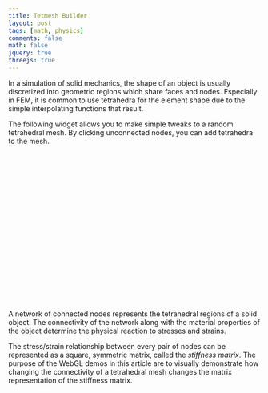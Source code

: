```yaml
---
title: Tetmesh Builder
layout: post
tags: [math, physics]
comments: false
math: false
jquery: true
threejs: true
---
```


<style>
div.container-3js canvas {
    background-color: #000;
    width: 100%;
    height: 100%;
    padding: 0;
    margin: 0;
    position: static;
}

div.centered {
    text-align: center;
}

</style>

In a simulation of solid mechanics, the shape of an object is usually discretized into geometric regions which share faces and nodes. Especially in FEM, it is common to use tetrahedra for the element shape due to the simple interpolating functions that result.

The following widget allows you to make simple tweaks to a random tetrahedral mesh. By clicking unconnected nodes, you can add tetrahedra to the mesh.

<div class="container-3js" id="{{ page.title | slugify }}-tetmesh" style="height:300px;"></div>

A network of connected nodes represents the tetrahedral regions of a solid object. The connectivity of the network along with the material properties of the object determine the physical reaction to stresses and strains.

The stress/strain relationship between every pair of nodes can be represented as a square, symmetric matrix, called the _stiffness matrix_. The purpose of the WebGL demos in this article are to visually demonstrate how changing the connectivity of a tetrahedral mesh changes the matrix representation of the stiffness matrix.

<script type="text/javascript">

//
// Dear lord, please save my soul. I knoweth the horrors of this code
// which I have brought up, yet I have done nothing to correct it.
//

//
// Data Structures
//

var tet_tris = [
    [0, 1, 3, 2], // The last index is the point which is NOT included in each tri.
    [0, 2, 1, 3],
    [0, 3, 2, 1],
    [1, 2, 3, 0]
];

class Tet {
    constructor(indices, vertices) {
        this.indices = indices;
        this.vertices = vertices;
        this.compute_normals();

        // If any normal is inverted, swap two
        // vertex indices and invert all of the normals.
        {
            var a = this.get_vert(0, 0);
            var d = this.get_vert(0, 3);
            var n = this.get_norm(0);
            var ad = new THREE.Vector3();
            ad.subVectors(d, a);
            if (n.dot(ad) > 0) {
                var temp = this.indices[0];
                this.indices[0] = this.indices[1];
                this.indices[1] = temp;
                this.compute_normals();
            }
        }
    }

    compute_normals() {
        this.normals = [];
        for (var i = 0; i < 4; ++i) {
            var tri = this.get_tri(i);
            var a = this.vertices[tri[0]];
            var b = this.vertices[tri[1]];
            var c = this.vertices[tri[2]];
            var ab = new THREE.Vector3();
            var ac = new THREE.Vector3();
            var n = new THREE.Vector3();
            ab.subVectors(b, a);
            ac.subVectors(c, a);
            n.crossVectors(ac, ab);
            this.normals.push(n);
        }
    }

    get_tri(index) {
        return [
            this.indices[tet_tris[index][0]],
            this.indices[tet_tris[index][1]],
            this.indices[tet_tris[index][2]],
            this.indices[tet_tris[index][3]]];
    }

    get_vert(tri_index, vert_index) {
        var tri = this.get_tri(tri_index);
        return this.vertices[tri[vert_index]];
    }

    get_verts(tri_index) {
        return [
            this.get_vert(tri_index, 0),
            this.get_vert(tri_index, 1),
            this.get_vert(tri_index, 1)];
    }

    get_norm(index) {
        return this.normals[index];
    }

    make_face(index) {
        var tri = this.get_tri(index);
        return new THREE.Face3(tri[0], tri[1], tri[2]);
    }

    is_inside(point) {
        var inside = true;
        for (var i = 0; i < 4; ++i) {
            var ap = point - this.get_vert(i, 0);
            var n = this.get_normal(i);
            if (n.dot(ap) > 0) {
                inside = false;
                break;
            }
        }
        return inside;
    }
}

class Tetmesh {
    constructor() {
        this.vertices = [];
        this.tetrahedra = [];
    }

    add_tet(indices) {
        var tet = new Tet(indices, this.vertices);
        this.tetrahedra.push(tet);
    }

    is_inside(point) {
        for (var i = 0; i < this.tetrahedra.length; ++i) {
            if (this.tetrahedra.is_inside(point)) {
                return true;
            }
        }
        return false;
    }

    randomize() {

        // Add some verts
        for (var i = 0; i < 20; ++i) {
            var vert = [];
            for (var j = 0; j < 3; ++j) {
                vert.push(-15 + Math.floor(Math.random() * Math.floor(30)));
            }
            this.vertices.push(new THREE.Vector3(vert[0], vert[1], vert[2]));
        }

        // Add a couple tets
        this.add_tet([ 0, 1, 2, 3 ]);
    }
}

//
// Actors
//

class Actor {
    update() {}
}

var actors = [];

class SceneActor extends Actor {
    constructor(container, height=5, perspective=false) {
        super();
        this.container = container;
        var containerWidth = container.width();
        var containerHeight = container.height();
        this.aspect = containerWidth / containerHeight;
        this.cameraHeight = height;
        this.cameraHeightTarget = height;
        this.scene = new THREE.Scene();

        if (perspective) {
            this.camera = new THREE.PerspectiveCamera(45, this.aspect, 0.1, 1000);
        } else {
            this.camera = new THREE.OrthographicCamera( -height*this.aspect, height*this.aspect, -height, height, 1, 1000);
        }

        this.renderer = new THREE.WebGLRenderer({ antialias: true });
        this.renderer.setSize( containerWidth, containerHeight );
        this.renderer.setClearColor(0xFCFAF7, 1);
        this.camera.position.z = 50;
        container.get(0).appendChild( this.renderer.domElement );
    }

    update() {
        this.cameraHeight += (this.cameraHeightTarget - this.cameraHeight) * 0.1;
        this.camera.left = -this.cameraHeight * this.aspect;
        this.camera.right = this.cameraHeight * this.aspect;
        this.camera.top = -this.cameraHeight;
        this.camera.bottom = this.cameraHeight;
        this.camera.updateProjectionMatrix();
        this.renderer.render( this.scene, this.camera );
    }
}

var pointGeometry = new THREE.SphereGeometry( .5, 32, 32 );
var pointMaterial = new THREE.MeshBasicMaterial({ color: 0x000000 });
var pointMaterialAddActive = new THREE.MeshBasicMaterial({ color: 0x00addf });
var pointMaterialSplitActive = new THREE.MeshBasicMaterial({ color: 0xff0000 });
var tetMaterial = new THREE.MeshNormalMaterial();
var tetMaterialPreview = new THREE.MeshBasicMaterial({ color: 0x777777, wireframe: true });

class TetmeshActor extends Actor {
    constructor(scene, camera, tetmesh, mouse) {
        super();
        this.scene = scene;
        this.camera = camera;
        this.mouseInteraction = false;
        this.mouse = mouse;
        this.obj = null;
        this.preview_obj = null;
        this.active_point = null;
        this.tetmesh = null;
        this.active_indices = null;
        this.set_tetmesh(tetmesh);
    }

    set_tetmesh(tetmesh) {
        this.tetmesh = tetmesh;

        if (this.obj != null) {
            this.scene.remove(this.obj);
        }

        this.obj = new THREE.Object3D();
        this.add_points = [];

        // Add new points
        {
            var points_obj = new THREE.Object3D();
            for (var i = 0; i < tetmesh.vertices.length; ++i) {
                var vert = tetmesh.vertices[i];
                var mesh = new THREE.Mesh(pointGeometry, pointMaterial);
                mesh.position.set(vert.x, vert.y, vert.z);
                mesh.index = i;
                points_obj.add(mesh);

                // The first four points belong to a tet already, so don't add them
                if (i > 3) {
                    this.add_points.push(mesh);
                }
            }
            this.obj.add(points_obj);
        }

        // Add new tets
        {
            var tetGeo = new THREE.Geometry();
            for (var i = 0; i < tetmesh.vertices.length; ++i) {
                tetGeo.vertices.push(tetmesh.vertices[i]);
            }
            for (var i = 0; i < tetmesh.tetrahedra.length; ++i) {
                var tet = tetmesh.tetrahedra[i];
                for (var j = 0; j < 4; ++j) {
                    tetGeo.faces.push(tet.make_face(j));
                }
            }

            tetGeo.computeBoundingSphere();
            tetGeo.computeFaceNormals();
            var mesh = new THREE.Mesh(tetGeo, tetMaterial);
            this.obj.add(mesh);
        }

        this.scene.add(this.obj);
    }

    set_active_point(new_active_point) {

        // De-color the current active point
        if (this.active_point) {
            this.active_point.material = pointMaterial;
        }

        // Delete the old preview tet 3js obj
        if (this.preview_obj != null) {
            this.obj.remove(this.preview_obj);
        }

        // Select the new active point
        this.active_point = new_active_point;
        if (!this.active_point) {
            return;
        }

        // Color the current active point
        this.active_point.material = pointMaterialAddActive;

        // Figure out which face this point will be extending.
        // We pick the "closest" one which faces the point.
        this.active_indices = [];
        {
            var active_index = this.active_point.index;
            var min_proj = -1;
            for (var i = 0; i < this.tetmesh.tetrahedra.length; ++i) {
                var tet = this.tetmesh.tetrahedra[i];
                for (var j = 0; j < 4; ++j) {
                    var tri = tet.get_tri(j);
                    var n = tet.get_norm(j);
                    var a = this.tetmesh.vertices[tri[0]];
                    var p = this.tetmesh.vertices[active_index];
                    var ap = new THREE.Vector3();
                    ap.subVectors(p, a);
                    var proj = n.dot(ap);
                    //console.log(proj);
                    if (0 < proj && (min_proj < 0 || proj < min_proj)) {
                        min_proj = proj;
                        this.active_indices = [ tri[0], tri[1], tri[2], active_index];
                    }
                }
            }
        }

        // Make a new preview tet 3js obj
        {
            var tetGeo = new THREE.Geometry();
            for (var i = 0; i < this.tetmesh.vertices.length; ++i) {
                tetGeo.vertices.push(this.tetmesh.vertices[i]);
            }
            for (var i = 0; i < 4; ++i) {
                var tri = [this.active_indices[tet_tris[i][0]], this.active_indices[tet_tris[i][1]], this.active_indices[tet_tris[i][2]] ];
                tetGeo.faces.push(new THREE.Face3(tri[0], tri[1], tri[2]));
            }
            tetGeo.computeBoundingSphere();
            this.preview_obj = new THREE.Mesh(tetGeo, tetMaterialPreview);
            this.obj.add(this.preview_obj);
        }
    }

    add_active_tet() {
        if (this.active_point) {

            // Add the geometry to the tetmesh and the 3js obj
            {
                this.tetmesh.add_tet(this.active_indices);
                var tet = this.tetmesh.tetrahedra[this.tetmesh.tetrahedra.length - 1];
                var tetGeo = new THREE.Geometry();
                for (var i = 0; i < this.tetmesh.vertices.length; ++i) {
                    tetGeo.vertices.push(this.tetmesh.vertices[i]);
                }
                for (var i = 0; i < 4; ++i) {
                    var tri = [this.active_indices[tet_tris[i][0]], this.active_indices[tet_tris[i][1]], this.active_indices[tet_tris[i][2]] ];
                    tetGeo.faces.push(new THREE.Face3(tri[0], tri[1], tri[2]));
                }
                tetGeo.computeBoundingSphere();
                tetGeo.computeFaceNormals();
                var mesh = new THREE.Mesh(tetGeo, tetMaterial);
                this.obj.add(mesh);
            }

            // remove from the add points list so it won't be cast against any more
            {
                var old_idx = 0;
                for (; old_idx < this.add_points.length; ++old_idx) {
                    if (this.add_points[old_idx] == this.active_point) {
                        break;
                    }
                }
                this.add_points.splice(old_idx, 1);
            }
        }
    }

    update() {
        var multiplier = this.mouseInteraction ? 0.1 : 1.0;
        this.obj.rotation.x += 0.01 * multiplier;
        this.obj.rotation.y += 0.005 * multiplier;
        this.obj.rotation.z += 0.001 * multiplier;

        // Raycast to each point, "activate" the first one
        var raycaster = new THREE.Raycaster();
        raycaster.setFromCamera( this.mouse, this.camera );
        var intersects = raycaster.intersectObjects(this.add_points, true);
        if (intersects.length > 0) {
            this.set_active_point(intersects[0].object);
        } else {
            this.set_active_point(null);
        }
    }
}

//
// Global Data (shhh! don't tell anyone)
//


// Scene references
var tetmeshMouse = new THREE.Vector2();
var tetmeshScene;

//
// Interaction callbacks
//

$(document).ready(function() {

    //
    // Set up scenes
    //

    {
        var container = $("#{{ page.title | slugify }}-tetmesh");
        tetmeshScene = new SceneActor(container, 20);
        actors.push(tetmeshScene);
        var tetmesh = new Tetmesh();
        tetmesh.randomize();
        var tetmeshActor = new TetmeshActor(
            tetmeshScene.scene,
            tetmeshScene.camera,
            tetmesh,
            tetmeshMouse);
        actors.push(tetmeshActor);
        container.mouseenter(function() { tetmeshActor.mouseInteraction = true; });
        container.mouseleave(function() { tetmeshActor.mouseInteraction = false; });
        container.mousemove(function(e) {
            // calculate mouse position in normalized device coordinates
            // (-1 to +1) for both components
            var rect = container[0].getBoundingClientRect();
            tetmeshMouse.x = ( (event.clientX - rect.left) / container.width() ) * 2 - 1;
            tetmeshMouse.y = -( (event.clientY - rect.top) / container.height() ) * 2 + 1;
        });
        container.mousedown(function(e) {
            tetmeshActor.add_active_tet();
        });
    }

    //
    // Loop
    //

    var update = function () {
        requestAnimationFrame( update );
        for (var i = 0, len = actors.length; i < len; ++i) {
            actors[i].update();
        }
    };

    update();
});
</script>
